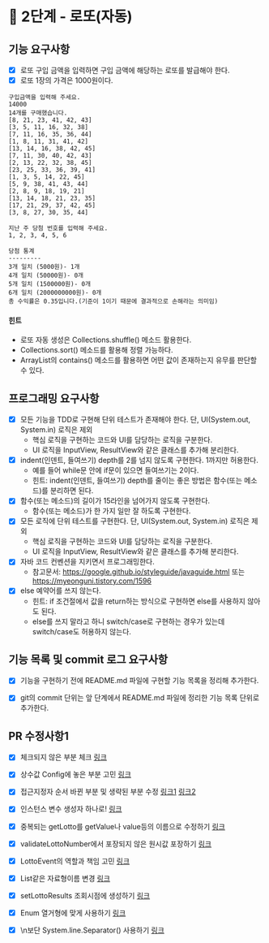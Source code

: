 # 🚀 2단계 - 로또(자동)

## 기능 요구사항

- [x] 로또 구입 금액을 입력하면 구입 금액에 해당하는 로또를 발급해야 한다.
- [x] 로또 1장의 가격은 1000원이다.

```plaintext
구입금액을 입력해 주세요.
14000
14개를 구매했습니다.
[8, 21, 23, 41, 42, 43]
[3, 5, 11, 16, 32, 38]
[7, 11, 16, 35, 36, 44]
[1, 8, 11, 31, 41, 42]
[13, 14, 16, 38, 42, 45]
[7, 11, 30, 40, 42, 43]
[2, 13, 22, 32, 38, 45]
[23, 25, 33, 36, 39, 41]
[1, 3, 5, 14, 22, 45]
[5, 9, 38, 41, 43, 44]
[2, 8, 9, 18, 19, 21]
[13, 14, 18, 21, 23, 35]
[17, 21, 29, 37, 42, 45]
[3, 8, 27, 30, 35, 44]

지난 주 당첨 번호를 입력해 주세요.
1, 2, 3, 4, 5, 6

당첨 통계
---------
3개 일치 (5000원)- 1개
4개 일치 (50000원)- 0개
5개 일치 (1500000원)- 0개
6개 일치 (2000000000원)- 0개
총 수익률은 0.35입니다.(기준이 1이기 때문에 결과적으로 손해라는 의미임)
```

#### 힌트

- 로또 자동 생성은 Collections.shuffle() 메소드 활용한다.
- Collections.sort() 메소드를 활용해 정렬 가능하다.
- ArrayList의 contains() 메소드를 활용하면 어떤 값이 존재하는지 유무를 판단할 수 있다.

## 프로그래밍 요구사항

- [x] 모든 기능을 TDD로 구현해 단위 테스트가 존재해야 한다. 단, UI(System.out, System.in) 로직은 제외
  - 핵심 로직을 구현하는 코드와 UI를 담당하는 로직을 구분한다.
  - UI 로직을 InputView, ResultView와 같은 클래스를 추가해 분리한다.
- [x] indent(인덴트, 들여쓰기) depth를 2를 넘지 않도록 구현한다. 1까지만 허용한다.
  - 예를 들어 while문 안에 if문이 있으면 들여쓰기는 2이다.
  - 힌트: indent(인덴트, 들여쓰기) depth를 줄이는 좋은 방법은 함수(또는 메소드)를 분리하면 된다.
- [x] 함수(또는 메소드)의 길이가 15라인을 넘어가지 않도록 구현한다.
  - 함수(또는 메소드)가 한 가지 일만 잘 하도록 구현한다.
- [x] 모든 로직에 단위 테스트를 구현한다. 단, UI(System.out, System.in) 로직은 제외
  - 핵심 로직을 구현하는 코드와 UI를 담당하는 로직을 구분한다.
  - UI 로직을 InputView, ResultView와 같은 클래스를 추가해 분리한다.
- [x] 자바 코드 컨벤션을 지키면서 프로그래밍한다.
  - 참고문서: https://google.github.io/styleguide/javaguide.html 또는 https://myeonguni.tistory.com/1596
- [x] else 예약어를 쓰지 않는다.
  - 힌트: if 조건절에서 값을 return하는 방식으로 구현하면 else를 사용하지 않아도 된다.
  - else를 쓰지 말라고 하니 switch/case로 구현하는 경우가 있는데 switch/case도 허용하지 않는다.

## 기능 목록 및 commit 로그 요구사항

- [x] 기능을 구현하기 전에 README.md 파일에 구현할 기능 목록을 정리해 추가한다.
- [x] git의 commit 단위는 앞 단계에서 README.md 파일에 정리한 기능 목록 단위로 추가한다.



## PR 수정사항1

- [x] 체크되지 않은 부분 체크 [링크](https://github.com/next-step/java-lotto/pull/2024#discussion_r698292652)
- [x] 상수값 Config에 놓은 부분 고민 [링크](https://github.com/next-step/java-lotto/pull/2024#discussion_r698295610)
- [x] 접근지정자 순서 바뀐 부분 및 생략된 부분 수정 [링크1](https://github.com/next-step/java-lotto/pull/2024#discussion_r698296412) [링크2](https://github.com/next-step/java-lotto/pull/2024#discussion_r698296724)
- [x] 인스턴스 변수 생성자 하나로! [링크](https://github.com/next-step/java-lotto/pull/2024#discussion_r698299267)
- [x] 중복되는 getLotto를 getValue나 value등의 이름으로 수정하기 [링크](https://github.com/next-step/java-lotto/pull/2024#discussion_r698299831)
- [x] validateLottoNumber에서 포장되지 않은 원시값 포장하기 [링크](https://github.com/next-step/java-lotto/pull/2024#discussion_r698305926)
- [x] LottoEvent의 역할과 책임 고민 [링크](https://github.com/next-step/java-lotto/pull/2024#discussion_r698306447)
- [x] List같은 자료형이름 변경 [링크](https://github.com/next-step/java-lotto/pull/2024#discussion_r698311784)
- [x] setLottoResults 조회시점에 생성하기 [링크](https://github.com/next-step/java-lotto/pull/2024#discussion_r698312118)
- [x] Enum 열거형에 맞게 사용하기 [링크](https://github.com/next-step/java-lotto/pull/2024#discussion_r698315095)
- [x] \n보단 System.line.Separator() 사용하기 [링크](https://github.com/next-step/java-lotto/pull/2024#discussion_r698315855)



